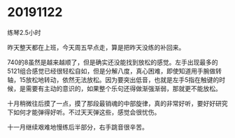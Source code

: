 # 20191122

练琴2.5小时

昨天整天都在上班，今天周五早点走，算是把昨天没练的补回来。

740的8虽然是越来越顺了，但是确实还没能找到放松的感觉。左手出现最多的5121组合感觉已经很轻松自如，但是分解八度，真心困难，即使知道用手腕做转轴，15放松地转动，依然无法放松。因为要突出低音，也就是左手5指在触键的时候，是需要有主动的意识的，如果整个乐句还得做渐强渐弱，那就更不能放松。

十月稍微往后摸了一点，摸了那段最销魂的中部旋律，真的非常好听，要好好研究下如何才能弹得好听。不过天天弹这些，感觉会很忧伤。

十一月继续艰难地慢练后半部分，右手跳音很辛苦。

